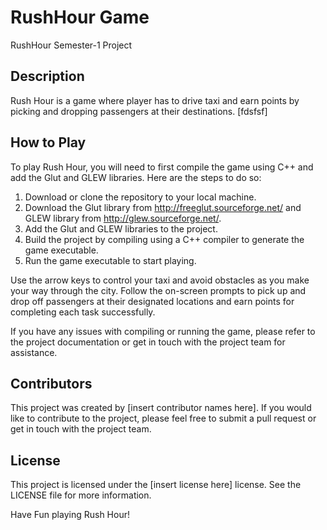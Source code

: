 # RushHour Game
RushHour Semester-1 Project

## Description
Rush Hour is a game where player has to drive taxi and earn points by picking and dropping passengers at their destinations.
[fdsfsf]

## How to Play
To play Rush Hour, you will need to first compile the game using C++ and add the Glut and GLEW libraries. Here are the steps to do so:

1. Download or clone the repository to your local machine.
2. Download the Glut library from http://freeglut.sourceforge.net/ and GLEW library from http://glew.sourceforge.net/.
3. Add the Glut and GLEW libraries to the project.
4. Build the project by compiling using a C++ compiler to generate the game executable.
5. Run the game executable to start playing.

Use the arrow keys to control your taxi and avoid obstacles as you make your way through the city. Follow the on-screen prompts to pick up and drop off passengers at their designated locations and earn points for completing each task successfully.

If you have any issues with compiling or running the game, please refer to the project documentation or get in touch with the project team for assistance.

## Contributors
This project was created by [insert contributor names here]. If you would like to contribute to the project, please feel free to submit a pull request or get in touch with the project team.

## License
This project is licensed under the [insert license here] license. See the LICENSE file for more information.

Have Fun playing Rush Hour!
